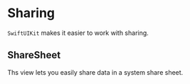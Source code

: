 # Sharing

`SwiftUIKit` makes it easier to work with sharing.


## ShareSheet

Ths view lets you easily share data in a system share sheet.
